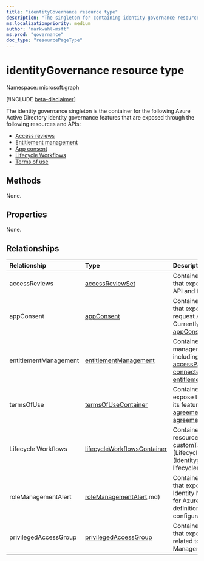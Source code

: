```yaml
---
title: "identityGovernance resource type"
description: "The singleton for containing identity governance resources."
ms.localizationpriority: medium
author: "markwahl-msft"
ms.prod: "governance"
doc_type: "resourcePageType"
---
```


# identityGovernance resource type

Namespace: microsoft.graph

[!INCLUDE [beta-disclaimer](../../includes/beta-disclaimer.md)]

The identity governance singleton is the container for the following Azure Active Directory identity governance features that are exposed through the following resources and APIs:

+ [Access reviews](accessreviewsv2-overview.md)
+ [Entitlement management](entitlementmanagement-overview.md)
+ [App consent](consentrequests-overview.md)
+ [Lifecycle Workflows](identitygovernance-lifecycleworkflows-overview.md)
+ [Terms of use](agreement.md)

## Methods

None.

## Properties

None.

## Relationships

|Relationship|Type|Description|
|:---|:---|:---|
|accessReviews|[accessReviewSet](accessreviewset.md)| Container for the base resources that expose the access reviews API and features.|
|appConsent|[appConsent](appconsentapprovalroute.md)| Container for base resources that expose the app consent request API and features. Currently exposes only the [appConsentRequests](appconsentrequest.md) resource.|
|entitlementManagement|[entitlementManagement](entitlementmanagement.md)| Container for entitlement management resources, including [accessPackageCatalog](accesspackagecatalog.md), [connectedOrganization](connectedorganization.md), and [entitlementManagementSettings](entitlementmanagementsettings.md).|
|termsOfUse|[termsOfUseContainer](termsofusecontainer.md)| Container for the resources that expose the terms of use API and its features, including [agreements](agreement.md) and [agreementAcceptances](agreementacceptance.md). |
|Lifecycle Workflows|[lifecycleWorkflowsContainer](identitygovernance-lifecycleworkflowscontainer.md)| Container for Lifecycle Workflow resources, including [workflows](identitygovernance-workflow.md), [customTaskExtension](identitygovernance-customtaskextension.md), and [LifecycleManagementSettings](identitygovernance-lifecyclemanagementsettings.md|
|roleManagementAlert|[roleManagementAlert](rolemanagementalert).md)| Container for the base resources that expose the Privileged Identity Management (PIM) APIs for Azure AD role alerts, alert definitions, and alert configurations.|
privilegedAccessGroup|[privilegedAccessGroup](privilegedaccessgroup.md)| Container for the base resources that expose the API and features related to Privileged Identity Management (PIM) for groups.|

